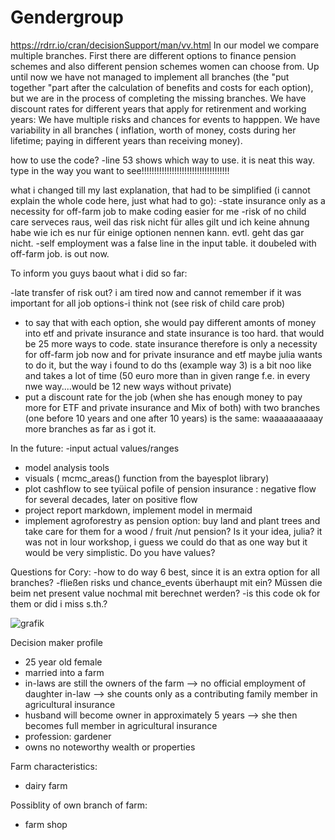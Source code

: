 # Gendergroup
https://rdrr.io/cran/decisionSupport/man/vv.html
In our model we compare multiple branches. First there are different options to finance pension schemes and also different pension schemes women can choose from. Up until now we have not managed to implement all branches (the "put together "part after the calculation of benefits and costs for each option), but we are in the process of completing the missing branches. We have discount rates for different years that apply for retirenment and working years: We have multiple risks and chances for events to happpen. We have variability in all branches ( inflation, worth of money, costs during her lifetime; paying in different years than receiving money).

how to use the code?
-line 53 shows which way to use. it is neat this way. type in the way you want to see!!!!!!!!!!!!!!!!!!!!!!!!!!!!!!!!!!!

what i changed till my last explanation, that had to be simplified (i cannot explain the whole code here, just what had to go):
-state insurance only as a necessity for off-farm job to make coding easier for me
-risk of no child care serveces raus, weil das risk nicht für alles gilt und ich keine ahnung habe wie ich es nur für einige optionen nennen kann. evtl. geht das gar nicht.
-self employment was a false line in the input table. it doubeled with off-farm job. is out now.

To inform you guys baout what i did so far:

-late transfer of risk out? i am tired now and cannot remember if it was important for all job options-i think not (see risk of child care prob) 
- to say that with each option, she would pay different amonts of money into etf and private insurance and state insurance is too hard. that would be 25 more ways to code. state insurance therefore is only a necessity for off-farm job now and for private insurance and etf maybe julia wants to do it, but the way i found to do ths (example way 3) is a bit noo like and takes a lot of time (50 euro more than in given range f.e. in every nwe way....would be 12 new ways without private)
- put a discount rate for the job (when she has enough money to pay more for ETF and private insurance and Mix of both) with two branches (one before 10 years and one after 10 years) is the same: waaaaaaaaaay more branches as far as i got it. 


In the future:
-input actual values/ranges
- model analysis tools 
- visuals ( mcmc_areas() function from the bayesplot library)
- plot cashflow to see tyüical pofile of pension insurance : negative flow for several decades, later on positive flow
- project report markdown, implement model in mermaid
- implement agroforestry as pension option: buy land and plant trees and take care for them for a wood / fruit /nut pension? Is it your idea, julia? it was not in lour workshop, i guess we could do that as one way but it would be very simplistic. Do you have values?

Questions for Cory:
-how to do way 6 best, since it is an extra option for all branches?
-fließen risks und chance_events überhaupt mit ein? Müssen die beim net present value nochmal mit berechnet werden?
-is this code ok for them or did i miss s.th.?


![grafik](https://user-images.githubusercontent.com/82711784/123506463-a21fd180-d664-11eb-93ca-42c400e4a434.png)


Decision maker profile

- 25 year old female
- married into a farm
- in-laws are still the owners of the farm --> no official employment of daughter in-law --> she counts only as a contributing family member in agricultural insurance
- husband will become owner in approximately 5 years --> she then becomes full member in agricultural insurance
- profession: gardener
- owns no noteworthy wealth or properties

Farm characteristics:

- dairy farm

Possiblity of own branch of farm:

- farm shop

